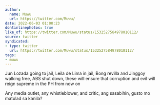 ```yaml
---
author:
  name: Muwu
  url: https://twitter.com/Muwu/
date: 2022-06-03 01:00:23
dontinlinephotos: true
like_of: https://twitter.com/Muwu/status/1532527584978010112/
source: twitter
syndicated:
- type: twitter
  url: https://twitter.com/Muwu/status/1532527584978010112/
tags:
- muwu
---
```


Jun Lozada going to jail, Leila de Lima in jail, Bong revilla and Jinggoy walking free, ABS shut down, these will ensure that corruption and evil will reign supreme in the PH from now on



Any media outlet, any whistleblower, and critic, ang sasabihin, gusto mo matulad sa kanila?